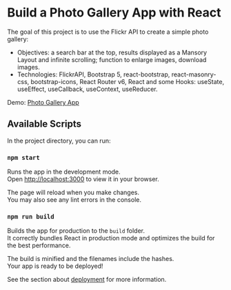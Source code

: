 # Build a Photo Gallery App with React

The goal of this project is to use the Flickr API to create a simple photo gallery:
- Objectives: a search bar at the top, results displayed as a Mansory Layout and infinite scrolling; function to enlarge images, download images.
- Technologies: FlickrAPI, Bootstrap 5, react-bootstrap, react-masonry-css, bootstrap-icons, React Router v6, React and some Hooks: useState, useEffect, useCallback, useContext, useReducer.

Demo: [Photo Gallery App]()

## Available Scripts

In the project directory, you can run:

### `npm start`

Runs the app in the development mode.\
Open [http://localhost:3000](http://localhost:3000) to view it in your browser.

The page will reload when you make changes.\
You may also see any lint errors in the console.

### `npm run build`

Builds the app for production to the `build` folder.\
It correctly bundles React in production mode and optimizes the build for the best performance.

The build is minified and the filenames include the hashes.\
Your app is ready to be deployed!

See the section about [deployment](https://facebook.github.io/create-react-app/docs/deployment) for more information.